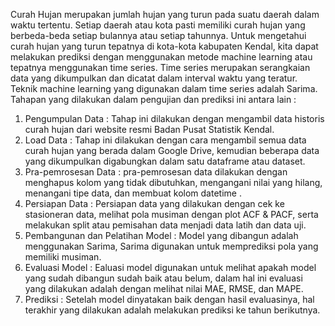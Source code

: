 Curah Hujan merupakan jumlah hujan yang turun pada suatu daerah dalam waktu tertentu. Setiap daerah atau kota pasti memiliki curah hujan yang berbeda-beda setiap bulannya atau setiap tahunnya. Untuk mengetahui curah hujan yang turun tepatnya di kota-kota kabupaten Kendal, kita dapat melakukan prediksi dengan menggunakan metode machine learning atau tepatnya menggunakan time series. Time series merupakan  serangkaian data yang dikumpulkan dan dicatat dalam interval waktu yang teratur. Teknik machine learning yang digunakan dalam time series adalah Sarima. Tahapan yang dilakukan dalam pengujian dan prediksi ini antara lain : <br>
1. Pengumpulan Data : Tahap ini dilakukan dengan mengambil data historis curah hujan dari website resmi Badan Pusat Statistik Kendal. <br>
2. Load Data : Tahap ini dilakukan dengan cara mengambil semua data curah hujan yang berada dalam Google Drive, kemudian beberapa data yang dikumpulkan digabungkan dalam satu dataframe atau dataset. <br>
3. Pra-pemrosesan Data : pra-pemrosesan data dilakukan dengan menghapus kolom yang tidak dibutuhkan, mengangani nilai yang hilang, menangani tipe data, dan membuat kolom datetime . <br>
4. Persiapan Data : Persiapan data yang dilakukan dengan cek ke stasioneran data, melihat pola musiman dengan plot ACF & PACF, serta melakukan split atau pemisahan data menjadi data latih dan data uji. <br>
5. Pembangunan dan Pelatihan Model : Model yang dibangun adalah menggunakan Sarima, Sarima digunakan untuk memprediksi pola yang memiliki musiman. <br>
6. Evaluasi Model : Ealuasi model digunakan untuk melihat apakah model yang sudah dibangun sudah baik atau belum, dalam hal ini evaluasi yang dilakukan adalah dengan melihat nilai MAE, RMSE, dan MAPE. <br>
7. Prediksi : Setelah model dinyatakan baik dengan hasil evaluasinya, hal terakhir yang dilakukan adalah melakukan prediksi ke tahun berikutnya. <br>

